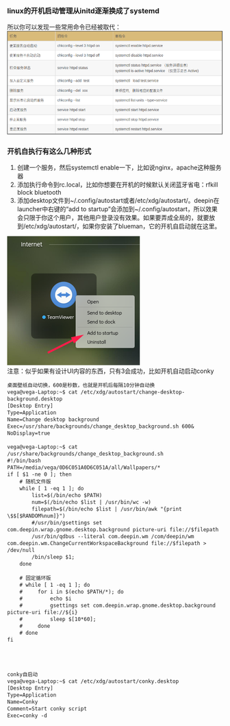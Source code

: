 ### linux的开机启动管理从initd逐渐换成了systemd
所以你可以发现一些常用命令已经被取代：    
![picture](https://github.com/ExplosiveBattery/custom-deepin-linux/blob/master/autostart/DeepinScreenshot_select-area_20180503083915.png?raw=true)


### 开机自执行有这么几种形式
1. 创建一个服务，然后systemctl enable一下，比如说nginx，apache这种服务器
2. 添加执行命令到rc.local，比如你想要在开机的时候默认关闭蓝牙省电：rfkill block bluetooth
3. 添加desktop文件到~/.config/autostart或者/etc/xdg/autostart/。deepin在launcher中右键的“add to startup”会添加到~/.config/autostart，所以效果会只限于你这个用户，其他用户登录没有效果。如果要弄成全局的，就要放到/etc/xdg/autostart/，如果你安装了blueman，它的开机自启动就在这里。

![picture](https://github.com/ExplosiveBattery/custom-deepin-linux/blob/master/autostart/DeepinScreenshot_select-area_20180503085258.png?raw=true)  
注意：似乎如果有设计UI内容的东西，只有3会成功，比如开机自动启动conky

```shell
桌面壁纸自动切换，600是秒数，也就是开机后每隔10分钟自动换
vega@vega-Laptop:~$ cat /etc/xdg/autostart/change-desktop-background.desktop 
[Desktop Entry]
Type=Application
Name=Change desktop background
Exec=/usr/share/backgrounds/change_desktop_background.sh 600&
NoDisplay=true

vega@vega-Laptop:~$ cat /usr/share/backgrounds/change_desktop_background.sh
#!/bin/bash
PATH=/media/vega/0D6C051A0D6C051A/all/Wallpapers/*
if [ $1 -ne 0 ]; then
	# 随机文件版
	while [ 1 -eq 1 ]; do
	    list=$(/bin/echo $PATH)
	    num=$(/bin/echo $list | /usr/bin/wc -w)
	    filepath=$(/bin/echo $list | /usr/bin/awk "{print \$$[$RANDOM%num]}")
	    #/usr/bin/gsettings set com.deepin.wrap.gnome.desktop.background picture-uri file://$filepath
	    /usr/bin/qdbus --literal com.deepin.wm /com/deepin/wm com.deepin.wm.ChangeCurrentWorkspaceBackground file://$filepath > /dev/null
	    /bin/sleep $1;
	done

	# 固定循环版
	# while [ 1 -eq 1 ]; do
	#     for i in $(echo $PATH/*); do
	#         echo $i
	#         gsettings set com.deepin.wrap.gnome.desktop.background picture-uri file://${i}
	#         sleep $[10*60];
	#     done
	# done
fi




conky自启动
vega@vega-Laptop:~$ cat /etc/xdg/autostart/conky.desktop 
[Desktop Entry]
Type=Application
Name=Conky
Comment=Start conky script
Exec=conky -d
```








